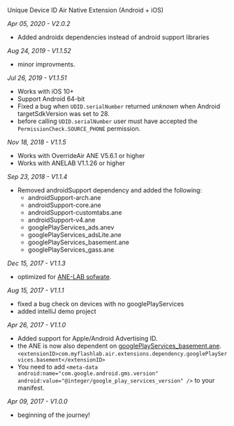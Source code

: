Unique Device ID Air Native Extension (Android + iOS)

*Apr 05, 2020 - V2.0.2*
- Added androidx dependencies instead of android support libraries

*Aug 24, 2019 - V1.1.52*
- minor improvments.

*Jul 26, 2019 - V1.1.51*
- Works with iOS 10+
- Support Android 64-bit
- Fixed a bug when ```UDID.serialNumber``` returned *unknown* when Android targetSdkVersion was set to 28. 
- before calling ```UDID.serialNumber``` user must have accepted the ```PermissionCheck.SOURCE_PHONE``` permission.

*Nov 18, 2018 - V1.1.5*
- Works with OverrideAir ANE V5.6.1 or higher
- Works with ANELAB V1.1.26 or higher

*Sep 23, 2018 - V1.1.4*
- Removed androidSupport dependency and added the following:
    - androidSupport-arch.ane
    - androidSupport-core.ane
    - androidSupport-customtabs.ane
    - androidSupport-v4.ane
    - googlePlayServices_ads.anev
    - googlePlayServices_adsLite.ane
    - googlePlayServices_basement.ane
    - googlePlayServices_gass.ane

*Dec 15, 2017 - V1.1.3*
- optimized for [ANE-LAB sofwate](https://github.com/myflashlab/ANE-LAB).

*Aug 15, 2017 - V1.1.1*
- fixed a bug check on devices with no googlePlayServices
- added intelliJ demo project

*Apr 26, 2017 - V1.1.0*
- Added support for Apple/Android Advertising ID.
- the ANE is now also dependent on [googlePlayServices_basement.ane](https://github.com/myflashlab/common-dependencies-ANE). `<extensionID>com.myflashlab.air.extensions.dependency.googlePlayServices.basement</extensionID>`
- You need to add `<meta-data android:name="com.google.android.gms.version" android:value="@integer/google_play_services_version" />` to your manifest.

*Apr 09, 2017 - V1.0.0*
- beginning of the journey!

